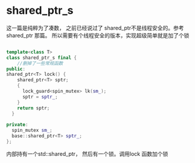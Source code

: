# shared_ptr_s
这一篇是纯粹为了凑数， 之前已经说过了 shared_ptr不是线程安全的。参考 shared_ptr 那篇。 所以需要有个线程安全的版本，实现超级简单就是加了个锁
````c++

template<class T>
class shared_ptr_s final {
    //删掉了一些常规函数
public:
shared_ptr<T> lock() {
    shared_ptr<T> sptr;
    {
      lock_guard<spin_mutex> lk(sm_);
      sptr = sptr_;
    }
    return sptr;
  }
  
private:
  spin_mutex sm_;
  base::shared_ptr<T> sptr_;
};
````

内部持有一个std::shared_ptr， 然后有一个锁。调用lock 函数加个锁